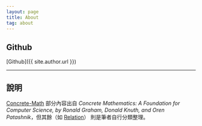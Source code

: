 ```yaml
---
layout: page
title: About
tag: about
---
```


## Github

[Github]({{ site.author.url }})

---

## 說明
[Concrete-Math](../Concrete-Math) 部分內容出自 *Concrete Mathematics: A Foundation for Computer Science, by Ronald Graham, Donald Knuth, and Oren Patashnik*，但其餘（如 [Relation](../Concrete-Math/Relation/)） 則是筆者自行分類整理。
